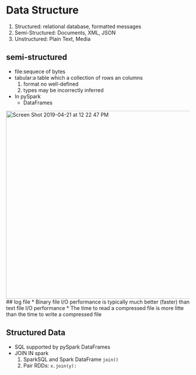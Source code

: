 #  Data Structure
1. Structured: relational database, formatted messages
2. Semi-Structured: Documents, XML, JSON
3. Unstructured: Plain Text, Media
## semi-structured
* file:sequece of bytes
* tabular:a table which a collection of rows an columns
  1. format no well-defined
  2. types may be incorrectly inferred
* In pySpark
  * DataFrames
<img width="513" alt="Screen Shot 2019-04-21 at 12 22 47 PM" src="https://user-images.githubusercontent.com/27160394/56472729-4b892e00-6430-11e9-94d6-89cffb15243b.png">
## log file
* Binary file I/O performance is typically much better (faster) than text file I/O performance
* The time to read a compressed file is more litte than the time to write a compressed file

## Structured Data
* SQL supported by pySpark DataFrames
* JOIN IN spark
  1. SparkSQL and Spark DataFrame `join()`
  2. Pair RDDs: `x.join(y):`
